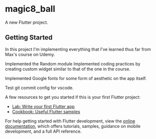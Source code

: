 # magic8_ball

A new Flutter project.

## Getting Started

<!-- note to self: -->

In this project I'm implementing everything that I've learned thus far from Max's course on Udemy.

Implemented the Random module
Implemented coding practices by creating custom widget similar to that of the one in the course.

Implemented Google fonts for some form of aesthetic on the app itself.

Test git commit config for vscode.

<!-- end of note -->

A few resources to get you started if this is your first Flutter project:

- [Lab: Write your first Flutter app](https://docs.flutter.dev/get-started/codelab)
- [Cookbook: Useful Flutter samples](https://docs.flutter.dev/cookbook)

For help getting started with Flutter development, view the
[online documentation](https://docs.flutter.dev/), which offers tutorials,
samples, guidance on mobile development, and a full API reference.
